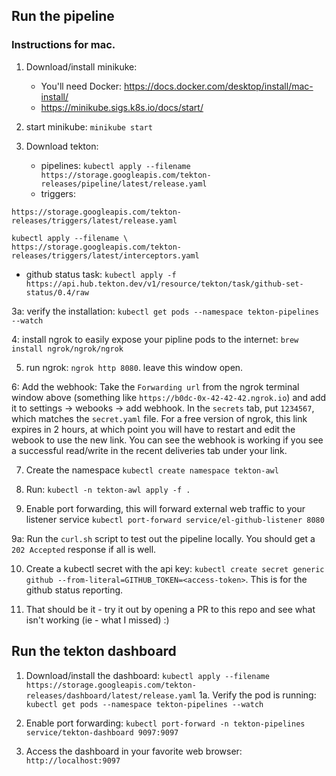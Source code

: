 ## Run the pipeline

### Instructions for mac.


1. Download/install minikuke:
   -  You'll need Docker: https://docs.docker.com/desktop/install/mac-install/ 
   -  https://minikube.sigs.k8s.io/docs/start/

2. start minikube: `minikube start`

3. Download tekton:
   - pipelines: `kubectl apply --filename https://storage.googleapis.com/tekton-releases/pipeline/latest/release.yaml`
   - triggers:
```kubectl apply --filename \
https://storage.googleapis.com/tekton-releases/triggers/latest/release.yaml

kubectl apply --filename \
https://storage.googleapis.com/tekton-releases/triggers/latest/interceptors.yaml
```
   - github status task: `kubectl apply -f https://api.hub.tekton.dev/v1/resource/tekton/task/github-set-status/0.4/raw`

3a: verify the installation: `kubectl get pods --namespace tekton-pipelines --watch`

4: install ngrok to easily expose your pipline pods to the internet: `brew install ngrok/ngrok/ngrok`

5. run ngrok: `ngrok http 8080`. leave this window open.

6: Add the webhook: Take the `Forwarding url` from the ngrok terminal window above (something like `https://b0dc-0x-42-42-42.ngrok.io`) and add it to settings -> webooks -> add webhook. In the `secrets` tab, put `1234567`, which matches the `secret.yaml` file. For a free version of ngrok, this link expires in 2 hours, at which point you will have to restart and edit the webook to use the new link. You can see the webhook is working if you see a successful read/write in the recent deliveries tab under your link.

7. Create the namespace `kubectl create namespace tekton-awl`

8. Run: `kubectl -n tekton-awl apply -f .`

9. Enable port forwarding, this will forward external web traffic to your listener service `kubectl port-forward service/el-github-listener 8080`

9a: Run the `curl.sh` script to test out the pipeline locally. You should get a `202 Accepted` response if all is well.

10. Create a kubectl secret with the api key: `kubectl create secret generic github --from-literal=GITHUB_TOKEN=<access-token>`. This is for the github status reporting.

11. That should be it - try it out by opening a PR to this repo and see what isn't working (ie - what I missed) :) 

## Run the tekton dashboard

1. Download/install the dashboard: `kubectl apply --filename https://storage.googleapis.com/tekton-releases/dashboard/latest/release.yaml`
1a. Verify the pod is running: `kubectl get pods --namespace tekton-pipelines --watch`

2. Enable port forwarding: `kubectl port-forward -n tekton-pipelines service/tekton-dashboard 9097:9097`
3. Access the dashboard in your favorite web browser: `http://localhost:9097`



